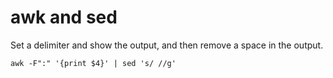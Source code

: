# awk and sed

Set a delimiter and show the output, and then remove a space in the output.

```
awk -F":" '{print $4}' | sed 's/ //g' 
```
